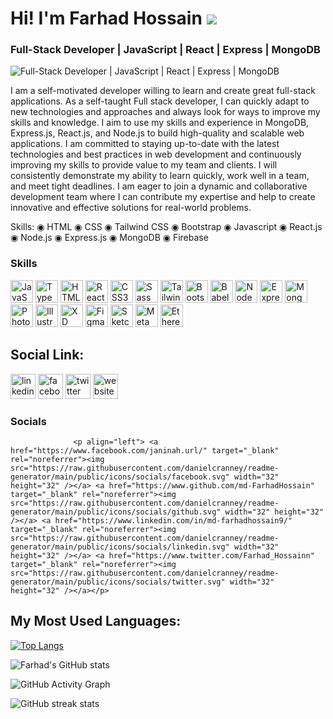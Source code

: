 Hi! I'm Farhad Hossain ![](https://user-images.githubusercontent.com/18350557/176309783-0785949b-9127-417c-8b55-ab5a4333674e.gif)
======================================================================================================================================
### Full-Stack Developer | JavaScript | React | Express | MongoDB
![Full-Stack Developer | JavaScript | React | Express | MongoDB](https://media.licdn.com/dms/image/D5616AQFBxPEorzXLUg/profile-displaybackgroundimage-shrink_350_1400/0/1670431166396?e=1676505600&v=beta&t=egUtSFK6satOT2IGP2a1zOLS6ludZ_YEcnoBisPn6CA)

I am a self-motivated developer willing to learn and create great full-stack applications. As a self-taught Full stack developer, I can quickly adapt to new technologies and approaches and always look for ways to improve my skills and knowledge. I aim to use my skills and experience in MongoDB, Express.js, React.js, and Node.js to build high-quality and scalable web applications. I am committed to staying up-to-date with the latest technologies and best practices in web development and continuously improving my skills to provide value to my team and clients. I will consistently demonstrate my ability to learn quickly, work well in a team, and meet tight deadlines. I am eager to join a dynamic and collaborative development team where I can contribute my expertise and help to create innovative and effective solutions for real-world problems.

Skills: ◉ HTML ◉ CSS ◉ Tailwind CSS ◉ Bootstrap ◉ Javascript ◉ React.js ◉ Node.js ◉ Express.js ◉ MongoDB ◉ Firebase

### Skills 
<p align="left">
<a href="https://developer.mozilla.org/en-US/docs/Web/JavaScript" target="_blank" rel="noreferrer"><img src="https://raw.githubusercontent.com/danielcranney/readme-generator/main/public/icons/skills/javascript-colored.svg" width="36" height="36" alt="JavaScript" /></a>
<a href="https://www.typescriptlang.org/" target="_blank" rel="noreferrer"><img src="https://raw.githubusercontent.com/danielcranney/readme-generator/main/public/icons/skills/typescript-colored.svg" width="36" height="36" alt="TypeScript" /></a>
<a href="https://developer.mozilla.org/en-US/docs/Glossary/HTML5" target="_blank" rel="noreferrer"><img src="https://raw.githubusercontent.com/danielcranney/readme-generator/main/public/icons/skills/html5-colored.svg" width="36" height="36" alt="HTML5" /></a>
<a href="https://reactjs.org/" target="_blank" rel="noreferrer"><img src="https://raw.githubusercontent.com/danielcranney/readme-generator/main/public/icons/skills/react-colored.svg" width="36" height="36" alt="React" /></a>
<a href="https://www.w3.org/TR/CSS/#css" target="_blank" rel="noreferrer"><img src="https://raw.githubusercontent.com/danielcranney/readme-generator/main/public/icons/skills/css3-colored.svg" width="36" height="36" alt="CSS3" /></a>
<a href="https://sass-lang.com/" target="_blank" rel="noreferrer"><img src="https://raw.githubusercontent.com/danielcranney/readme-generator/main/public/icons/skills/sass-colored.svg" width="36" height="36" alt="Sass" /></a>
<a href="https://tailwindcss.com/" target="_blank" rel="noreferrer"><img src="https://raw.githubusercontent.com/danielcranney/readme-generator/main/public/icons/skills/tailwindcss-colored.svg" width="36" height="36" alt="TailwindCSS" /></a>
<a href="https://getbootstrap.com/" target="_blank" rel="noreferrer"><img src="https://raw.githubusercontent.com/danielcranney/readme-generator/main/public/icons/skills/bootstrap-colored.svg" width="36" height="36" alt="Bootstrap" /></a>
<a href="https://babeljs.io/" target="_blank" rel="noreferrer"><img src="https://raw.githubusercontent.com/danielcranney/readme-generator/main/public/icons/skills/babel-colored.svg" width="36" height="36" alt="Babel" /></a>
<a href="https://nodejs.org/en/" target="_blank" rel="noreferrer"><img src="https://raw.githubusercontent.com/danielcranney/readme-generator/main/public/icons/skills/nodejs-colored.svg" width="36" height="36" alt="NodeJS" /></a>
<a href="https://expressjs.com/" target="_blank" rel="noreferrer"><img src="https://raw.githubusercontent.com/danielcranney/readme-generator/main/public/icons/skills/express-colored.svg" width="36" height="36" alt="Express" /></a>
<a href="https://www.mongodb.com/" target="_blank" rel="noreferrer"><img src="https://raw.githubusercontent.com/danielcranney/readme-generator/main/public/icons/skills/mongodb-colored.svg" width="36" height="36" alt="MongoDB" /></a>
<a href="https://www.adobe.com/uk/products/photoshop.html" target="_blank" rel="noreferrer"><img src="https://raw.githubusercontent.com/danielcranney/readme-generator/main/public/icons/skills/photoshop-colored.svg" width="36" height="36" alt="Photoshop" /></a>
<a href="adobe.com/uk/products/illustrator.html" target="_blank" rel="noreferrer"><img src="https://raw.githubusercontent.com/danielcranney/readme-generator/main/public/icons/skills/illustrator-colored.svg" width="36" height="36" alt="Illustrator" /></a>
<a href="https://www.adobe.com/uk/products/xd.html" target="_blank" rel="noreferrer"><img src="https://raw.githubusercontent.com/danielcranney/readme-generator/main/public/icons/skills/xd-colored.svg" width="36" height="36" alt="XD" /></a>
<a href="https://www.figma.com/" target="_blank" rel="noreferrer"><img src="https://raw.githubusercontent.com/danielcranney/readme-generator/main/public/icons/skills/figma-colored.svg" width="36" height="36" alt="Figma" /></a>
<a href="https://www.sketch.com/" target="_blank" rel="noreferrer"><img src="https://raw.githubusercontent.com/danielcranney/readme-generator/main/public/icons/skills/sketch-colored.svg" width="36" height="36" alt="Sketch" /></a>
<a href="https://metamask.io/" target="_blank" rel="noreferrer"><img src="https://raw.githubusercontent.com/danielcranney/readme-generator/main/public/icons/skills/metamask-colored.svg" width="36" height="36" alt="MetaMask" /></a>
<a href="https://ethereum.org/en/" target="_blank" rel="noreferrer"><img src="https://raw.githubusercontent.com/danielcranney/readme-generator/main/public/icons/skills/ethereum-colored.svg" width="36" height="36" alt="Ethereum" /></a>
</p>
                    

## Social Link: 

[<img src='https://cdn-icons-png.flaticon.com/512/1384/1384072.png' alt='linkedin' height='40'>](https://www.linkedin.com/in/md-farhadhossain9/) 
[<img src='https://cdn-icons-png.flaticon.com/512/747/747543.png' alt='facebook' height='40'>](https://www.facebook.com/janinah.url)
[<img src='https://cdn-icons-png.flaticon.com/512/1384/1384075.png' alt='twitter' height='40'>](https://twitter.com/farhad_Hossainn)
[<img src='https://cdn-icons-png.flaticon.com/512/3059/3059997.png' alt='website' height='40'>](https://showwcase.com/farhad) 

### Socials
                  
                  <p align="left"> <a href="https://www.facebook.com/janinah.url/" target="_blank" rel="noreferrer"><img src="https://raw.githubusercontent.com/danielcranney/readme-generator/main/public/icons/socials/facebook.svg" width="32" height="32" /></a> <a href="https://www.github.com/md-FarhadHossain" target="_blank" rel="noreferrer"><img src="https://raw.githubusercontent.com/danielcranney/readme-generator/main/public/icons/socials/github.svg" width="32" height="32" /></a> <a href="https://www.linkedin.com/in/md-farhadhossain9/" target="_blank" rel="noreferrer"><img src="https://raw.githubusercontent.com/danielcranney/readme-generator/main/public/icons/socials/linkedin.svg" width="32" height="32" /></a> <a href="https://www.twitter.com/Farhad_Hossainn" target="_blank" rel="noreferrer"><img src="https://raw.githubusercontent.com/danielcranney/readme-generator/main/public/icons/socials/twitter.svg" width="32" height="32" /></a></p>

## My Most Used Languages: 

[![Top Langs](https://github-readme-stats.vercel.app/api/top-langs/?username=md-farhadhossain&layout=compact&theme=github_dark)](https://github.com/md-FarhadHossain)


 
![Farhad's GitHub stats](https://github-readme-stats.vercel.app/api?username=md-farhadhossain&theme=github_dark&show_icons=true)

![GitHub Activity Graph](https://activity-graph.herokuapp.com/graph?username=md-farhadhossain)  

![GitHub streak stats](https://streak-stats.demolab.com/?user=md-farhadhossain&theme=github_dark)  






